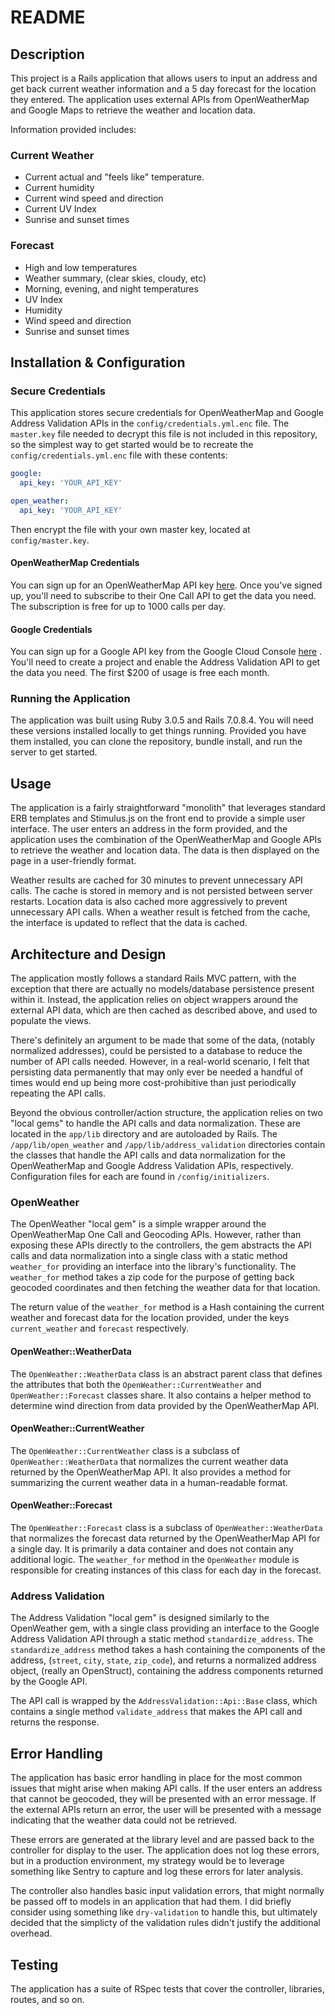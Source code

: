 # README

## Description

This project is a Rails application that allows users to input an address and get back current weather information and a 5 day forecast for the location they entered. The application uses external APIs from OpenWeatherMap and Google Maps to retrieve the weather and location data.

Information provided includes:

### Current Weather

* Current actual and "feels like" temperature.
* Current humidity
* Current wind speed and direction
* Current UV Index
* Sunrise and sunset times

### Forecast

* High and low temperatures
* Weather summary, (clear skies, cloudy, etc)
* Morning, evening, and night temperatures
* UV Index
* Humidity
* Wind speed and direction
* Sunrise and sunset times

## Installation & Configuration

### Secure Credentials

This application stores secure credentials for OpenWeatherMap and Google Address Validation APIs in the `config/credentials.yml.enc` file. The `master.key` file needed to decrypt this file is not included in this repository, so the simplest way to get started would be to recreate the `config/credentials.yml.enc` file with these contents:

```yaml
google:
  api_key: 'YOUR_API_KEY'

open_weather:
  api_key: 'YOUR_API_KEY'
```

Then encrypt the file with your own master key, located at `config/master.key`.

#### OpenWeatherMap Credentials

You can sign up for an OpenWeatherMap API key [here](https://home.openweathermap.org/users/sign_up). Once you've signed up, you'll need to subscribe to their One Call API to get the data you need. The subscription is free for up to 1000 calls per day.

#### Google Credentials

You can sign up for a Google API key from the Google Cloud Console [here](https://console.cloud.google.com) . You'll need to create a project and enable the Address Validation API to get the data you need. The first $200 of usage is free each month.

### Running the Application

The application was built using Ruby 3.0.5 and Rails 7.0.8.4. You will need these versions installed locally to get things running. Provided you have them installed, you can clone the repository, bundle install, and run the server to get started.

## Usage

The application is a fairly straightforward "monolith" that leverages standard ERB templates and Stimulus.js on the front end to provide a simple user interface. The user enters an address in the form provided, and the application uses the combination of the OpenWeatherMap and Google APIs to retrieve the weather and location data. The data is then displayed on the page in a user-friendly format.

Weather results are cached for 30 minutes to prevent unnecessary API calls. The cache is stored in memory and is not persisted between server restarts. Location data is also cached more aggressively to prevent unnecessary API calls. When a weather result is fetched from the cache, the interface is updated to reflect that the data is cached.

## Architecture and Design

The application mostly follows a standard Rails MVC pattern, with the exception that there are actually no models/database persistence present within it. Instead, the application relies on object wrappers around the external API data, which are then cached as described above, and used to populate the views.

There's definitely an argument to be made that some of the data, (notably normalized addresses), could be persisted to a database to reduce the number of API calls needed. However, in a real-world scenario, I felt that persisting data permanently that may only ever be needed a handful of times would end up being more cost-prohibitive than just periodically repeating the API calls.

Beyond the obvious controller/action structure, the application relies on two "local gems" to handle the API calls and data normalization. These are located in the `app/lib` directory and are autoloaded by Rails. The `/app/lib/open_weather` and `/app/lib/address_validation` directories contain the classes that handle the API calls and data normalization for the OpenWeatherMap and Google Address Validation APIs, respectively. Configuration files for each are found in `/config/initializers`.

### OpenWeather

The OpenWeather "local gem" is a simple wrapper around the OpenWeatherMap One Call and Geocoding APIs. However, rather than exposing these APIs directly to the controllers, the gem abstracts the API calls and data normalization into a single class with a static method `weather_for` providing an interface into the library's functionality. The `weather_for` method takes a zip code for the purpose of getting back geocoded coordinates and then fetching the weather data for that location.

The return value of the `weather_for` method is a Hash containing the current weather and forecast data for the location provided, under the keys `current_weather` and `forecast` respectively.

#### OpenWeather::WeatherData

The `OpenWeather::WeatherData` class is an abstract parent class that defines the attributes that both the `OpenWeather::CurrentWeather` and `OpenWeather::Forecast` classes share. It also contains a helper method to determine wind direction from data provided by the OpenWeatherMap API.

#### OpenWeather::CurrentWeather

The `OpenWeather::CurrentWeather` class is a subclass of `OpenWeather::WeatherData` that normalizes the current weather data returned by the OpenWeatherMap API. It also provides a method for summarizing the current weather data in a human-readable format.

#### OpenWeather::Forecast

The `OpenWeather::Forecast` class is a subclass of `OpenWeather::WeatherData` that normalizes the forecast data returned by the OpenWeatherMap API for a single day. It is primarily a data container and does not contain any additional logic. The `weather_for` method in the `OpenWeather` module is responsible for creating instances of this class for each day in the forecast.

### Address Validation

The Address Validation "local gem" is designed similarly to the OpenWeather gem, with a single class providing an interface to the Google Address Validation API through a static method `standardize_address`. The `standardize_address` method takes a hash containing the components of the address, (`street`, `city`, `state`, `zip_code`), and returns a normalized address object, (really an OpenStruct), containing the address components returned by the Google API.

The API call is wrapped by the `AddressValidation::Api::Base` class, which contains a single method `validate_address` that makes the API call and returns the response.

## Error Handling

The application has basic error handling in place for the most common issues that might arise when making API calls. If the user enters an address that cannot be geocoded, they will be presented with an error message. If the external APIs return an error, the user will be presented with a message indicating that the weather data could not be retrieved.

These errors are generated at the library level and are passed back to the controller for display to the user. The application does not log these errors, but in a production environment, my strategy would be to leverage something like Sentry to capture and log these errors for later analysis.

The controller also handles basic input validation errors, that might normally be passed off to models in an application that had them. I did briefly consider using something like `dry-validation` to handle this, but ultimately decided that the simplicty of the validation rules didn't justify the additional overhead.

## Testing

The application has a suite of RSpec tests that cover the controller, libraries, routes, and so on.
